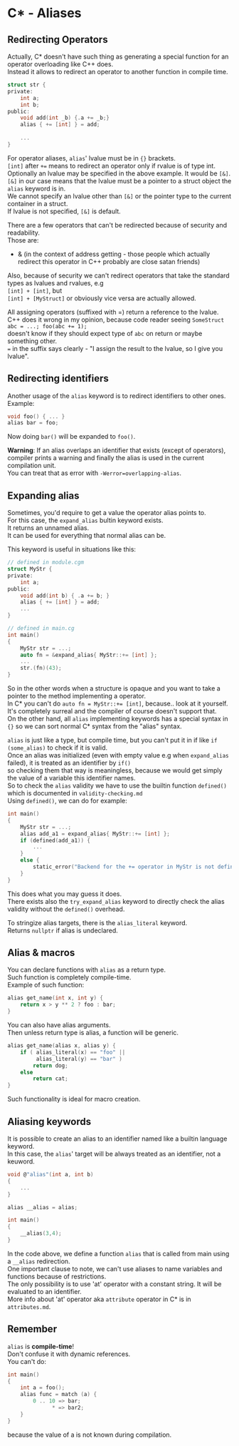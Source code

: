 # C\* - Aliases

## Redirecting Operators

Actually, C\* doesn't have such thing as generating a special function for an operator overloading like C++ does.  
Instead it allows to redirect an operator to another function in compile time.


```c
struct str {
private:
	int a;
	int b;
public:
	void add(int _b) {.a += _b;}
	alias { += [int] } = add;
	
	...
}
```
For operator aliases, `alias`' lvalue must be in `{}` brackets.   
`[int]` after `+=` means to redirect an operator only if rvalue is of type int.  
Optionally an lvalue may be specified in the above example. It would be `[&]`.  
`[&]` in our case means that the lvalue must be a pointer to a struct object the `alias` keyword is in.  
We cannot specify an lvalue other than `[&]` or the pointer type to the current container in a struct.  
If lvalue is not specified, `[&]` is default.
  
There are a few operators that can't be redirected because of security and readability.  
Those are:

- & (in the context of address getting - those people which actually redirect this operator in C++ probably are close satan friends)

Also, because of security we can't redirect operators that take the standard types as lvalues and rvalues, e.g  
`[int] + [int]`,
 but  
`[int] + [MyStruct]` or obviously vice versa are actually allowed.
 
 All assigning operators (suffixed with =) return a reference to the lvalue.  
 C++ does it wrong in my opinion, because code reader seeing `SomeStruct abc = ...; foo(abc += 1);`  
  doesn't know if they should expect type of `abc` on return or maybe something other.  
 `=` in the suffix says clearly - "I assign the result to the lvalue, so I give you lvalue".
 
## Redirecting identifiers
Another usage of the `alias` keyword is to redirect identifiers to other ones.  
Example:
```c
void foo() { ... }
alias bar = foo;
```
Now doing `bar()` will be expanded to `foo()`.

  
**Warning**: If an alias overlaps an identifier that exists (except of operators), compiler prints a warning and finally the alias is used in the current compilation unit.  
You can treat that as error with `-Werror=overlapping-alias`.  

## Expanding alias
Sometimes, you'd require to get a value the operator alias points to.  
For this case, the `expand_alias` bultin keyword exists.  
It returns an unnamed alias.   
It can be used for everything that normal alias can be.

This keyword is useful in situations like this:
```c
// defined in module.cgm
struct MyStr {
private:
	int a;
public:
	void add(int b) { .a += b; }
	alias { += [int] } = add;
	...
}

// defined in main.cg
int main()
{
	MyStr str = ...;
	auto fn = &expand_alias{ MyStr::+= [int] };
	...
	str.(fn)(43);
}
```
So in the other words when a structure is opaque and you want to take a pointer to the method implementing a operator.  
In C\* you can't do `auto fn = MyStr::+= [int]`, because.. look at it yourself. It's completely surreal and the compiler of course doesn't support that.  
On the other hand, all `alias` implementing keywords has a special syntax in `{}` so we can sort normal C\* syntax from the "alias" syntax.

`alias` is just like a type, but compile time, but you can't put it in if like `if (some_alias)` to check if it is valid.  
Once an alias was initialized (even with empty value e.g when `expand_alias` failed), it is treated as an identifier by `if()`  
so checking them that way is meaningless, because we would get simply the value of a variable this identifier names.  
So to check the `alias` validity we have to use the builtin function `defined()` which is documented in `validity-checking.md`   
Using `defined()`, we can do for example:
```c
int main()
{
	MyStr str = ...;
	alias add_a1 = expand_alias{ MyStr::+= [int] };
	if (defined(add_a1)) {
		...
	}
	else {
		static_error("Backend for the += operator in MyStr is not defined!");
	}
}
```
This does what you may guess it does.  
There exists also the `try_expand_alias` keyword to directly check the alias validity without the `defined()` overhead.  

To stringize alias targets, there is the `alias_literal` keyword.  
Returns `nullptr` if alias is undeclared.

## Alias & macros

You can declare functions with `alias` as a return type.  
Such function is completely compile-time.  
Example of such function:
```c
alias get_name(int x, int y) {
	return x > y ** 2 ? foo : bar;
}
```
You can also have alias arguments.  
Then unless return type is alias, a function will be generic.
```c
alias get_name(alias x, alias y) {
	if ( alias_literal(x) == "foo" ||
	     alias_literal(y) == "bar" )
		return dog;
	else
		return cat;
}
```
Such functionality is ideal for macro creation.

## Aliasing keywords

It is possible to create an alias to an identifier named like a builtin language keyword.  
In this case, the `alias`' target will be always treated as an identifier, not a keuword.
```c
void @"alias"(int a, int b)
{
	...
}

alias __alias = alias;

int main()
{
	__alias(3,4);
}

```
In the code above, we define a function `alias` that is called from main using a `__alias` redirection.  
One important clause to note, we can't use aliases to name variables and functions because of restrictions.  
The only possibility is to use 'at' operator with a constant string. It will be evaluated to an identifier.  
More info about 'at' operator aka `attribute` operator in C\* is in `attributes.md`.

## Remember

`alias` is **compile-time**!  
Don't confuse it with dynamic references.  
You can't do:
```c
int main()
{
	int a = foo();
	alias func = match (a) {
		0 .. 10 => bar;
		      * => bar2;
	}
}
```
because the value of a is not known during compilation.
